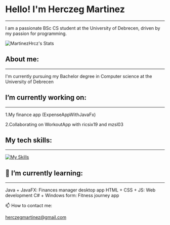 # **Hello! I'm Herczeg Martinez**
---
I am a passionate BSc CS student at the University of Debrecen, driven by my passion for programming. 

![MartinezHrcz's Stats](https://github-readme-stats.vercel.app/api?username=MartinezHrcz&theme=cobalt&show_icons=true&hide_border=false&count_private=true)

## **About me:**
---
I'm currently pursuing my Bachelor degree in Computer science at the University of Debrecen

## **I’m currently working on:**
---
1.My finance app (ExpenseAppWithJavaFx)

2.Collaborating on WorkoutApp with ricsix19 and mzsl03

## **My tech skills:**
---
[![My Skills](https://skillicons.dev/icons?i=java,cs,python,cpp,git,js,html,css)](https://skillicons.dev)

## **🌱 I’m currently learning:**
---
Java + JavaFX: Finances manager desktop app 
HTML + CSS + JS: Web development 
C# + Windows form: Fitness journey app

📫 How to contact me:

herczegmartinez@gmail.com
